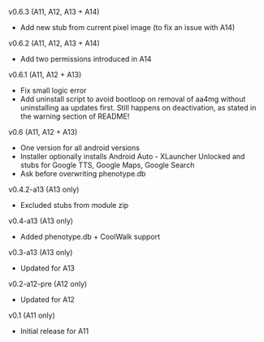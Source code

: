 v0.6.3 (A11, A12, A13 + A14)

- Add new stub from current pixel image (to fix an issue with A14)

v0.6.2 (A11, A12, A13 + A14)

- Add two permissions introduced in A14

v0.6.1 (A11, A12 + A13)

- Fix small logic error
- Add uninstall script to avoid bootloop on removal of aa4mg without uninstalling aa updates first. Still happens on deactivation, as stated in the warning section of README!

v0.6 (A11, A12 + A13)

- One version for all android versions
- Installer optionally installs Android Auto - XLauncher Unlocked and stubs for Google TTS, Google Maps, Google Search
- Ask before overwriting phenotype.db

v0.4.2-a13 (A13 only)

- Excluded stubs from module zip

v0.4-a13 (A13 only)

- Added phenotype.db + CoolWalk support

v0.3-a13 (A13 only)

- Updated for A13

v0.2-a12-pre (A12 only)

- Updated for A12

v0.1 (A11 only)

- Initial release for A11